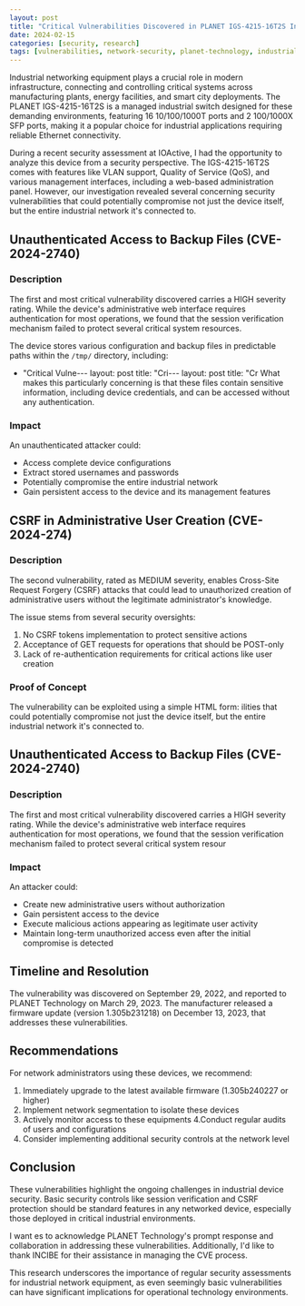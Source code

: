 ```yaml
---
layout: post
title: "Critical Vulnerabilities Discovered in PLANET IGS-4215-16T2S Industrial Switches"
date: 2024-02-15
categories: [security, research]
tags: [vulnerabilities, network-security, planet-technology, industrial-switches]
---
```


Industrial networking equipment plays a crucial role in modern infrastructure, connecting and controlling critical systems across manufacturing plants, energy facilities, and smart city deployments. The PLANET IGS-4215-16T2S is a managed industrial switch designed for these demanding environments, featuring 16 10/100/1000T ports and 2 100/1000X SFP ports, making it a popular choice for industrial applications requiring reliable Ethernet connectivity.

During a recent security assessment at IOActive, I had the opportunity to analyze this device from a security perspective. The IGS-4215-16T2S comes with features like VLAN support, Quality of Service (QoS), and various management interfaces, including a web-based administration panel. However, our investigation revealed several concerning security vulnerabilities that could potentially compromise not just the device itself, but the entire industrial network it's connected to.

## Unauthenticated Access to Backup Files (CVE-2024-2740)

### Description
The first and most critical vulnerability discovered carries a HIGH severity rating. While the device's administrative web interface requires authentication for most operations, we found that the session verification mechanism failed to protect several critical system resources.

The device stores various configuration and backup files in predictable paths within the `/tmp/` directory, including:
- "Critical Vulne---
layout: post
title: "Cri---
layout: post
title: "Cr
What makes this particularly concerning is that these files contain sensitive information, including device credentials, and can be accessed without any authentication.

### Impact
An unauthenticated attacker could:
- Access complete device configurations
- Extract stored usernames and passwords
- Potentially compromise the entire industrial network
- Gain persistent access to the device and its management features

## CSRF in Administrative User Creation (CVE-2024-274)

### Description
The second vulnerability, rated as MEDIUM severity, enables Cross-Site Request Forgery (CSRF) attacks that could lead to unauthorized creation of administrative users without the legitimate administrator's knowledge.

The issue stems from several security oversights:
1. No CSRF tokens implementation to protect sensitive actions
2. Acceptance of GET requests for operations that should be POST-only
3. Lack of re-authentication requirements for critical actions like user creation

### Proof of Concept
The vulnerability can be exploited using a simple HTML form:
ilities that could potentially compromise not just the device itself, but the entire industrial network it's connected to.

## Unauthenticated Access to Backup Files (CVE-2024-2740)

### Description
The first and most critical vulnerability discovered carries a HIGH severity rating. While the device's administrative web interface requires authentication for most operations, we found that the session verification mechanism failed to protect several critical system resour
### Impact
An attacker could:
- Create new administrative users without authorization
- Gain persistent access to the device
- Execute malicious actions appearing as legitimate user activity
- Maintain long-term unauthorized access even after the initial compromise is detected

## Timeline and Resolution

The vulnerability was discovered on September 29, 2022, and reported to PLANET Technology on March 29, 2023. The manufacturer released a firmware update (version 1.305b231218) on December 13, 2023, that addresses these vulnerabilities.

## Recommendations

For network administrators using these devices, we recommend:

1. Immediately upgrade to the latest available firmware (1.305b240227 or higher)
2. Implement network segmentation to isolate these devices
3. Actively monitor access to these equipments
4.Conduct regular audits of users and configurations
5. Consider implementing additional security controls at the network level

## Conclusion

These vulnerabilities highlight the ongoing challenges in industrial device security. Basic security controls like session verification and CSRF protection should be standard features in any networked device, especially those deployed in critical industrial environments.

I want es to acknowledge PLANET Technology's prompt response and collaboration in addressing these vulnerabilities. Additionally, I'd like to thank INCIBE for their assistance in managing the CVE process.

This research underscores the importance of regular security assessments for industrial network equipment, as even seemingly basic vulnerabilities can have significant implications for operational technology environments.
